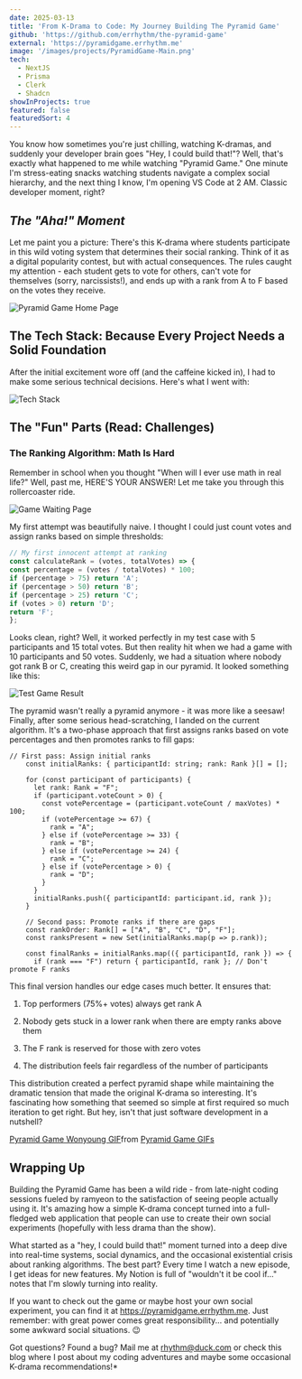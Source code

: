 ```yaml
---
date: 2025-03-13
title: 'From K-Drama to Code: My Journey Building The Pyramid Game'
github: 'https://github.com/errhythm/the-pyramid-game'
external: 'https://pyramidgame.errhythm.me'
image: '/images/projects/PyramidGame-Main.png'
tech:
  - NextJS
  - Prisma
  - Clerk
  - Shadcn
showInProjects: true
featured: false
featuredSort: 4
---
```


You know how sometimes you're just chilling, watching K-dramas, and suddenly your developer brain goes "Hey, I could build that!"? Well, that's exactly what happened to me while watching "Pyramid Game." One minute I'm stress-eating snacks watching students navigate a complex social hierarchy, and the next thing I know, I'm opening VS Code at 2 AM. Classic developer moment, right?

## *The "Aha!" Moment*
Let me paint you a picture: There's this K-drama where students participate in this wild voting system that determines their social ranking. Think of it as a digital popularity contest, but with actual consequences. The rules caught my attention - each student gets to vote for others, can't vote for themselves (sorry, narcissists!), and ends up with a rank from A to F based on the votes they receive.

![Pyramid Game Home Page](/images/projects/PyramidGame-HomePage.png)

## The Tech Stack: Because Every Project Needs a Solid Foundation
After the initial excitement wore off (and the caffeine kicked in), I had to make some serious technical decisions. Here's what I went with:

![Tech Stack](/images/projects/PyramidGame-TechStack.png)

## The "Fun" Parts (Read: Challenges)
### The Ranking Algorithm: Math Is Hard
Remember in school when you thought "When will I ever use math in real life?" Well, past me, HERE'S YOUR ANSWER! Let me take you through this rollercoaster ride.

![Game Waiting Page](/images/projects/PyramidGame-WaitingPage.png)

My first attempt was beautifully naive. I thought I could just count votes and assign ranks based on simple thresholds:

```javascript
// My first innocent attempt at ranking
const calculateRank = (votes, totalVotes) => {
const percentage = (votes / totalVotes) * 100;
if (percentage > 75) return 'A';
if (percentage > 50) return 'B';
if (percentage > 25) return 'C';
if (votes > 0) return 'D';
return 'F';
};
```

Looks clean, right? Well, it worked perfectly in my test case with 5 participants and 15 total votes. But then reality hit when we had a game with 10 participants and 50 votes. Suddenly, we had a situation where nobody got rank B or C, creating this weird gap in our pyramid. It looked something like this:

![Test Game Result](/images/projects/PyramidGame-TestResult.png)

The pyramid wasn't really a pyramid anymore - it was more like a seesaw! Finally, after some serious head-scratching, I landed on the current algorithm. It's a two-phase approach that first assigns ranks based on vote percentages and then promotes ranks to fill gaps:

```tsx
// First pass: Assign initial ranks
    const initialRanks: { participantId: string; rank: Rank }[] = [];

    for (const participant of participants) {
      let rank: Rank = "F";
      if (participant.voteCount > 0) {
        const votePercentage = (participant.voteCount / maxVotes) * 100;
        if (votePercentage >= 67) {
          rank = "A";
        } else if (votePercentage >= 33) {
          rank = "B";
        } else if (votePercentage >= 24) {
          rank = "C";
        } else if (votePercentage > 0) {
          rank = "D";
        }
      }
      initialRanks.push({ participantId: participant.id, rank });
    }

    // Second pass: Promote ranks if there are gaps
    const rankOrder: Rank[] = ["A", "B", "C", "D", "F"];
    const ranksPresent = new Set(initialRanks.map(p => p.rank));
    
    const finalRanks = initialRanks.map(({ participantId, rank }) => {
      if (rank === "F") return { participantId, rank }; // Don't promote F ranks
```

This final version handles our edge cases much better. It ensures that:

1. Top performers (75%+ votes) always get rank A

2. Nobody gets stuck in a lower rank when there are empty ranks above them

3. The F rank is reserved for those with zero votes

4. The distribution feels fair regardless of the number of participants


This distribution created a perfect pyramid shape while maintaining the dramatic tension that made the original K-drama so interesting. It's fascinating how something that seemed so simple at first required so much iteration to get right. But hey, isn't that just software development in a nutshell?

<div class="tenor-gif-embed" data-postid="10387296048274213689" data-share-method="host" data-aspect-ratio="1.33155" data-width="100%"><a href="https://tenor.com/view/pyramid-game-wonyoung-jang-daah-baek-harin-baek-ha-rin-gif-10387296048274213689">Pyramid Game Wonyoung GIF</a>from <a href="https://tenor.com/search/pyramid+game-gifs">Pyramid Game GIFs</a></div> <script type="text/javascript" async src="https://tenor.com/embed.js"></script>

## Wrapping Up

Building the Pyramid Game has been a wild ride - from late-night coding sessions fueled by ramyeon to the satisfaction of seeing people actually using it. It's amazing how a simple K-drama concept turned into a full-fledged web application that people can use to create their own social experiments (hopefully with less drama than the show).

What started as a "hey, I could build that!" moment turned into a deep dive into real-time systems, social dynamics, and the occasional existential crisis about ranking algorithms. The best part? Every time I watch a new episode, I get ideas for new features. My Notion is full of "wouldn't it be cool if..." notes that I'm slowly turning into reality.

If you want to check out the game or maybe host your own social experiment, you can find it at https://pyramidgame.errhythm.me. Just remember: with great power comes great responsibility... and potentially some awkward social situations. 😉

Got questions? Found a bug? Mail me at rhythm@duck.com or check this blog where I post about my coding adventures and maybe some occasional K-drama recommendations!*

